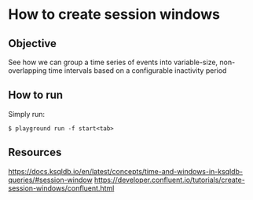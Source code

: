 # How to create session windows

## Objective

See how we can group a time series of events into variable-size, non-overlapping time intervals based on a configurable inactivity period

## How to run

Simply run:

```
$ playground run -f start<tab>
```

## Resources
https://docs.ksqldb.io/en/latest/concepts/time-and-windows-in-ksqldb-queries/#session-window
https://developer.confluent.io/tutorials/create-session-windows/confluent.html
